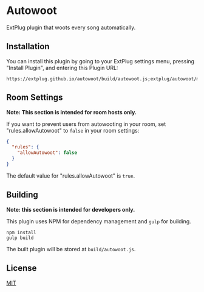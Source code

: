 Autowoot
========

ExtPlug plugin that woots every song automatically.

## Installation

You can install this plugin by going to your ExtPlug settings menu, pressing
"Install Plugin", and entering this Plugin URL:

```
https://extplug.github.io/autowoot/build/autowoot.js;extplug/autowoot/main
```

## Room Settings

**Note: This section is intended for room hosts only.**

If you want to prevent users from autowooting in your room, set
"rules.allowAutowoot" to `false` in your room settings:

```json
{
  "rules": {
    "allowAutowoot": false
  }
}
```

The default value for "rules.allowAutowoot" is `true`.

## Building

**Note: this section is intended for developers only.**

This plugin uses NPM for dependency management and `gulp` for building.

```
npm install
gulp build
```

The built plugin will be stored at `build/autowoot.js`.

## License

[MIT](./LICENSE)

